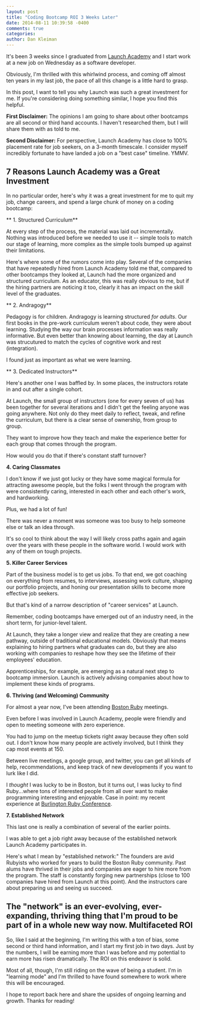```yaml
---
layout: post
title: "Coding Bootcamp ROI 3 Weeks Later"
date: 2014-08-11 10:39:58 -0400
comments: true
categories:
author: Dan Kleiman
---
```


It's been 3 weeks since I graduated from [Launch Academy](http://www.launchacademy.com) and I start work at a new job on Wednesday as a software developer.

Obviously, I'm thrilled with this whirlwind process, and coming off almost ten years in my last job, the pace of all this change is a little hard to grasp.

In this post, I want to tell you why Launch was such a great investment for me. If you're considering doing something similar, I hope you find this helpful.

<!--more-->

**First Disclaimer:** The opinions I am going to share about other bootcamps are all second or third hand accounts. I haven't researched them, but I will share them with as told to me.

**Second Disclaimer:** For perspective, Launch Academy has close to 100% placement rate for job seekers, on a 3-month timescale. I consider myself incredibly fortunate to have landed a job on a "best case" timeline. YMMV.

7 Reasons Launch Academy was a Great Investment
-----------------------------------------------

In no particular order, here's why it was a great investment for me to quit my job, change careers, and spend a large chunk of money on a coding bootcamp:

** 1. Structured Curriculum**

At every step of the process, the material was laid out incrementally. Nothing was introduced before we needed to use it -- simple tools to match our stage of learning, more complex as the simple tools bumped up against their limitations.

Here's where some of the rumors come into play. Several of the companies that have repeatedly hired from Launch Academy told me that, compared to other bootcamps they looked at, Launch had the more organized and structured curriculum. As an educator, this was really obvious to me, but if the hiring partners are noticing it too, clearly it has an impact on the skill level of the graduates.

** 2. Andragogy**

Pedagogy is for children. Andragogy is learning structured *for adults*. Our first books in the pre-work curriculum weren't about code, they were about learning. Studying the way our brain processes information was really informative. But even better than knowing about learning, the day at Launch was strucutured to match the cycles of cognitive work and rest (integration).

I found just as important as what we were learning.

** 3. Dedicated Instructors**

Here's another one I was baffled by. In some places, the instructors rotate in and out after a single cohort.

At Launch, the small group of instructors (one for every seven of us) has been together for several iterations and I didn't get the feeling anyone was going anywhere. Not only do they meet daily to reflect, tweak, and refine the curriculum, but there is a clear sense of ownership, from group to group.

They want to improve how they teach and make the experience better for each group that comes through the program.

How would you do that if there's constant staff turnover?

**4. Caring Classmates**

I don't know if we just got lucky or they have some magical formula for attracting awesome people, but the folks I went through the program with were consistently caring, interested in each other and each other's work, and hardworking.

Plus, we had a lot of fun!

There was never a moment was someone was too busy to help someone else or talk an idea through.

It's so cool to think about the way I will likely cross paths again and again over the years with these people in the software world. I would work with any of them on tough projects.

**5. Killer Career Services**

Part of the business model is to get us jobs. To that end, we got coaching on everything from resumes, to interviews, assessing work culture, shaping our portfolio projects, and honing our presentation skills to become more effective job seekers.

But that's kind of a narrow description of "career services" at Launch.

Remember, coding bootcamps have emerged out of an industry need, in the short term, for junior-level talent.

At Launch, they take a longer view and realize that they are creating a new pathway, outside of traditional educational models. Obviously that means explaining to hiring partners what graduates can do, but they are also working with companies to reshape how they see the lifetime of their employees' education.

Apprenticeships, for example, are emerging as a natural next step to bootcamp immersion. Launch is actively advising companies about how to implement these kinds of programs.

**6. Thriving (and Welcoming) Community**

For almost a year now, I've been attending [Boston Ruby](http://bostonrb.org) meetings.

Even before I was involved in Launch Academy, people were friendly and open to meeting someone with zero experience.

You had to jump on the meetup tickets right away because they often sold out. I don't know how many people are actively involved, but I think they cap most events at 150.

Between live meetings, a google group, and twitter, you can get all kinds of help, recommendations, and keep track of new developments if you want to lurk like I did.

I *thought* I was lucky to be in Boston, but it turns out, I was lucky to find Ruby...where tons of interested people from all over want to make programming interesting and enjoyable. Case in point: my recent experience at [Burlington Ruby Conference](/blog/2014/08/03/burlington-ruby-conference-2014/).

**7. Established Network**

This last one is really a combination of several of the earlier points.

I was able to get a job right away because of the established network Launch Academy participates in.

Here's what I mean by "established network:" The founders are avid Rubyists who worked for years to build the Boston Ruby community. Past alums have thrived in their jobs and companies are eager to hire more from the program. The staff is constantly forging new partnerships (close to 100 companies have hired from Launch at this point). And the instructors care about preparing us and seeing us succeed.

The "network" is an ever-evolving, ever-expanding, thriving thing that I'm proud to be part of in a whole new way now.
Multifaceted ROI
----------------

So, like I said at the beginning, I'm writing this with a ton of bias, some second or third hand information, and I start my first job in two days. Just by the numbers, I will be earning more than I was before and my potential to earn more has risen dramatically. The ROI on this endeavor is solid.

Most of all, though, I'm still riding on the wave of being a student. I'm in "learning mode" and I'm thrilled to have found somewhere to work where this will be encouraged.

I hope to report back here and share the upsides of ongoing learning and growth. Thanks for reading!
